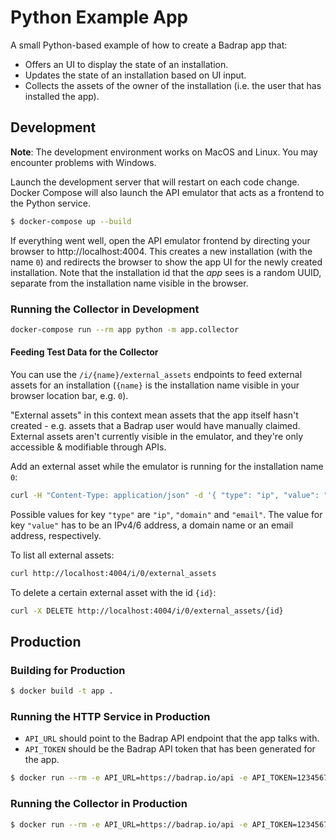 # Python Example App

A small Python-based example of how to create a Badrap app that:

- Offers an UI to display the state of an installation.
- Updates the state of an installation based on UI input.
- Collects the assets of the owner of the installation (i.e. the user that has installed the app).

## Development

**Note**: The development environment works on MacOS and Linux. You may encounter problems with Windows.

Launch the development server that will restart on each code change. Docker Compose will also launch the API emulator that acts as a frontend to the Python service.

```sh
$ docker-compose up --build
```

If everything went well, open the API emulator frontend by directing your browser to http://localhost:4004. This creates a new installation (with the name `0`) and redirects the browser to show the app UI for the newly created installation. Note that the installation id that the *app* sees is a random UUID, separate from the installation name visible in the browser.

### Running the Collector in Development

```sh
docker-compose run --rm app python -m app.collector
```

#### Feeding Test Data for the Collector

You can use the `/i/{name}/external_assets` endpoints to feed external assets
for an installation (`{name}` is the installation name visible in your
browser location bar, e.g. `0`).

"External assets" in this context mean assets that the app itself hasn't
created - e.g. assets that a Badrap user would have manually claimed. External assets aren't currently visible in the emulator, and they're only accessible & modifiable through APIs.

Add an external asset while the emulator is running for the installation name `0`:

```sh
curl -H "Content-Type: application/json" -d '{ "type": "ip", "value": "1.2.3.4" }' http://localhost:4004/i/0/external_assets
```

Possible values for key `"type"` are `"ip"`, `"domain"` and `"email"`. The value for key `"value"` has to be an IPv4/6 address, a domain name or an email address, respectively.

To list all external assets:

```sh
curl http://localhost:4004/i/0/external_assets
```

To delete a certain external asset with the id `{id}`:

```sh
curl -X DELETE http://localhost:4004/i/0/external_assets/{id}
```

## Production

### Building for Production

```sh
$ docker build -t app .
```

### Running the HTTP Service in Production

- `API_URL` should point to the Badrap API endpoint that the app talks with.
- `API_TOKEN` should be the Badrap API token that has been generated for the app.

```sh
$ docker run --rm -e API_URL=https://badrap.io/api -e API_TOKEN=123456789 -p 5000:5000 app
```

### Running the Collector in Production

```sh
$ docker run --rm -e API_URL=https://badrap.io/api -e API_TOKEN=123456789 app python -m app.collector
```
